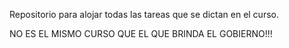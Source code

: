 Repositorio para alojar todas las tareas que se dictan en el curso.

NO ES EL MISMO CURSO QUE EL QUE BRINDA EL GOBIERNO!!!
